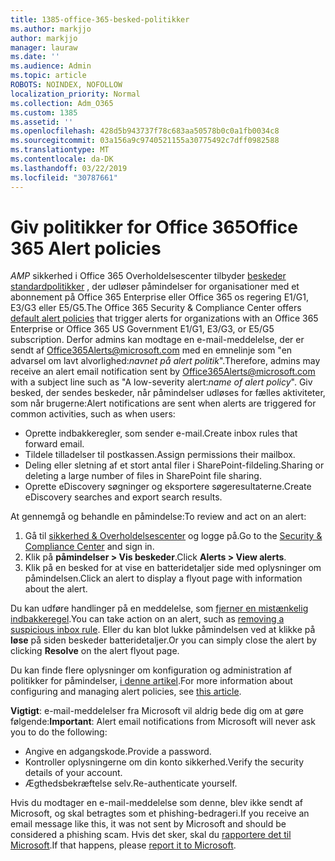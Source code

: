 ```yaml
---
title: 1385-office-365-besked-politikker
ms.author: markjjo
author: markjjo
manager: lauraw
ms.date: ''
ms.audience: Admin
ms.topic: article
ROBOTS: NOINDEX, NOFOLLOW
localization_priority: Normal
ms.collection: Adm_O365
ms.custom: 1385
ms.assetid: ''
ms.openlocfilehash: 428d5b943737f78c683aa50578b0c0a1fb0034c8
ms.sourcegitcommit: 03a156a9c9740521155a30775492c7dff0982588
ms.translationtype: MT
ms.contentlocale: da-DK
ms.lasthandoff: 03/22/2019
ms.locfileid: "30787661"
---
```

# <a name="office-365-alert-policies"></a><span data-ttu-id="7e158-102">Giv politikker for Office 365</span><span class="sxs-lookup"><span data-stu-id="7e158-102">Office 365 Alert policies</span></span>

<span data-ttu-id="7e158-103">_AMP_ sikkerhed i Office 365 Overholdelsescenter tilbyder [beskeder standardpolitikker](https://docs.microsoft.com/office365/securitycompliance/alert-policies#default-alert-policies) , der udløser påmindelser for organisationer med et abonnement på Office 365 Enterprise eller Office 365 os regering E1/G1, E3/G3 eller E5/G5.</span><span class="sxs-lookup"><span data-stu-id="7e158-103">The Office 365 Security & Compliance Center offers [default alert policies](https://docs.microsoft.com/office365/securitycompliance/alert-policies#default-alert-policies) that trigger alerts for organizations with an Office 365 Enterprise or Office 365 US Government E1/G1, E3/G3, or E5/G5 subscription.</span></span> <span data-ttu-id="7e158-104">Derfor admins kan modtage en e-mail-meddelelse, der er sendt af Office365Alerts@microsoft.com med en emnelinje som "en advarsel om lavt alvorlighed:*navnet på alert politik*".</span><span class="sxs-lookup"><span data-stu-id="7e158-104">Therefore, admins may receive an alert email notification sent by Office365Alerts@microsoft.com with a subject line such as "A low-severity alert:*name of alert policy*".</span></span> <span data-ttu-id="7e158-105">Giv besked, der sendes beskeder, når påmindelser udløses for fælles aktiviteter, som når brugerne:</span><span class="sxs-lookup"><span data-stu-id="7e158-105">Alert notifications are sent when alerts are triggered for common activities, such as when users:</span></span>

- <span data-ttu-id="7e158-106">Oprette indbakkeregler, som sender e-mail.</span><span class="sxs-lookup"><span data-stu-id="7e158-106">Create inbox rules that forward email.</span></span>
- <span data-ttu-id="7e158-107">Tildele tilladelser til postkassen.</span><span class="sxs-lookup"><span data-stu-id="7e158-107">Assign permissions their mailbox.</span></span>
- <span data-ttu-id="7e158-108">Deling eller sletning af et stort antal filer i SharePoint-fildeling.</span><span class="sxs-lookup"><span data-stu-id="7e158-108">Sharing or deleting a large number of files in SharePoint file sharing.</span></span>
- <span data-ttu-id="7e158-109">Oprette eDiscovery søgninger og eksportere søgeresultaterne.</span><span class="sxs-lookup"><span data-stu-id="7e158-109">Create eDiscovery searches and export search results.</span></span>
 
<span data-ttu-id="7e158-110">At gennemgå og behandle en påmindelse:</span><span class="sxs-lookup"><span data-stu-id="7e158-110">To review and act on an alert:</span></span>

1. <span data-ttu-id="7e158-111">Gå til [sikkerhed & Overholdelsescenter](https://protection.office.com) og logge på.</span><span class="sxs-lookup"><span data-stu-id="7e158-111">Go to the [Security & Compliance Center](https://protection.office.com) and sign in.</span></span>
2. <span data-ttu-id="7e158-112">Klik på **påmindelser > Vis beskeder**.</span><span class="sxs-lookup"><span data-stu-id="7e158-112">Click **Alerts > View alerts**.</span></span>
3. <span data-ttu-id="7e158-113">Klik på en besked for at vise en batteridetaljer side med oplysninger om påmindelsen.</span><span class="sxs-lookup"><span data-stu-id="7e158-113">Click an alert to display a flyout page with information about the alert.</span></span>

<span data-ttu-id="7e158-114">Du kan udføre handlinger på en meddelelse, som [fjerner en mistænkelig indbakkeregel](https://docs.microsoft.com/office365/securitycompliance/responding-to-a-compromised-email-account).</span><span class="sxs-lookup"><span data-stu-id="7e158-114">You can take action on an alert, such as [removing a suspicious inbox rule](https://docs.microsoft.com/office365/securitycompliance/responding-to-a-compromised-email-account).</span></span> <span data-ttu-id="7e158-115">Eller du kan blot lukke påmindelsen ved at klikke på **løse** på siden beskeder batteridetaljer.</span><span class="sxs-lookup"><span data-stu-id="7e158-115">Or you can simply close the alert by clicking **Resolve** on the alert flyout page.</span></span>

<span data-ttu-id="7e158-116">Du kan finde flere oplysninger om konfiguration og administration af politikker for påmindelser, [i denne artikel](https://docs.microsoft.com/office365/securitycompliance/alert-policies).</span><span class="sxs-lookup"><span data-stu-id="7e158-116">For more information about configuring and managing alert policies, see  [this article](https://docs.microsoft.com/office365/securitycompliance/alert-policies).</span></span>

<span data-ttu-id="7e158-117">**Vigtigt**: e-mail-meddelelser fra Microsoft vil aldrig bede dig om at gøre følgende:</span><span class="sxs-lookup"><span data-stu-id="7e158-117">**Important**: Alert email notifications from Microsoft will never ask you to do the following:</span></span>

- <span data-ttu-id="7e158-118">Angive en adgangskode.</span><span class="sxs-lookup"><span data-stu-id="7e158-118">Provide a password.</span></span>
- <span data-ttu-id="7e158-119">Kontroller oplysningerne om din konto sikkerhed.</span><span class="sxs-lookup"><span data-stu-id="7e158-119">Verify the security details of your account.</span></span>
- <span data-ttu-id="7e158-120">Ægthedsbekræftelse selv.</span><span class="sxs-lookup"><span data-stu-id="7e158-120">Re-authenticate yourself.</span></span>

<span data-ttu-id="7e158-121">Hvis du modtager en e-mail-meddelelse som denne, blev ikke sendt af Microsoft, og skal betragtes som et phishing-bedrageri.</span><span class="sxs-lookup"><span data-stu-id="7e158-121">If you receive an email message like this, it was not sent by Microsoft and should be considered a phishing scam.</span></span> <span data-ttu-id="7e158-122">Hvis det sker, skal du [rapportere det til Microsoft](https://docs.microsoft.com/office365/SecurityCompliance/report-junk-email-and-phishing-scams-in-outlook-on-the-web-eop).</span><span class="sxs-lookup"><span data-stu-id="7e158-122">If that happens, please [report it to Microsoft](https://docs.microsoft.com/office365/SecurityCompliance/report-junk-email-and-phishing-scams-in-outlook-on-the-web-eop).</span></span>